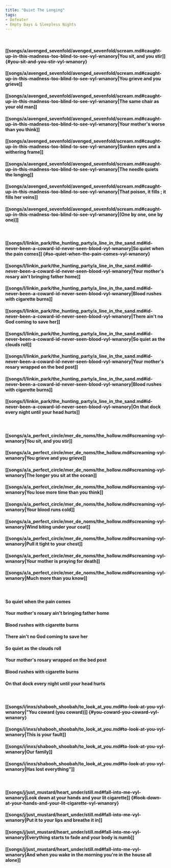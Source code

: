 ```yaml
---
title: "Quiet The Longing"
tags:
- Defeater
- Empty Days & Sleepless Nights
---
```

&nbsp;
#### [[songs/a/avenged_sevenfold/avenged_sevenfold/scream.md#caught-up-in-this-madness-too-blind-to-see-vyl-wnanory|You sit, and you stir]] {#you-sit-and-you-stir-vyl-wnanory}
#### [[songs/a/avenged_sevenfold/avenged_sevenfold/scream.md#caught-up-in-this-madness-too-blind-to-see-vyl-wnanory|You grieve and you grieve]]
#### [[songs/a/avenged_sevenfold/avenged_sevenfold/scream.md#caught-up-in-this-madness-too-blind-to-see-vyl-wnanory|The same chair as your old man]]
#### [[songs/a/avenged_sevenfold/avenged_sevenfold/scream.md#caught-up-in-this-madness-too-blind-to-see-vyl-wnanory|Your mother's worse than you think]]
#### [[songs/a/avenged_sevenfold/avenged_sevenfold/scream.md#caught-up-in-this-madness-too-blind-to-see-vyl-wnanory|Sunken eyes and a withering frame]]
#### [[songs/a/avenged_sevenfold/avenged_sevenfold/scream.md#caught-up-in-this-madness-too-blind-to-see-vyl-wnanory|The needle quiets the longing]]
#### [[songs/a/avenged_sevenfold/avenged_sevenfold/scream.md#caught-up-in-this-madness-too-blind-to-see-vyl-wnanory|That poison, it fills ; it fills her veins]]
#### [[songs/a/avenged_sevenfold/avenged_sevenfold/scream.md#caught-up-in-this-madness-too-blind-to-see-vyl-wnanory|(One by one, one by one)]]
&nbsp;
#### [[songs/l/linkin_park/the_hunting_party/a_line_in_the_sand.md#id-never-been-a-coward-id-never-seen-blood-vyl-wnanory|So quiet when the pain comes]] {#so-quiet-when-the-pain-comes-vyl-wnanory}
#### [[songs/l/linkin_park/the_hunting_party/a_line_in_the_sand.md#id-never-been-a-coward-id-never-seen-blood-vyl-wnanory|Your mother's rosary ain't bringing father home]]
#### [[songs/l/linkin_park/the_hunting_party/a_line_in_the_sand.md#id-never-been-a-coward-id-never-seen-blood-vyl-wnanory|Blood rushes with cigarette burns]]
#### [[songs/l/linkin_park/the_hunting_party/a_line_in_the_sand.md#id-never-been-a-coward-id-never-seen-blood-vyl-wnanory|There ain't no God coming to save her]]
#### [[songs/l/linkin_park/the_hunting_party/a_line_in_the_sand.md#id-never-been-a-coward-id-never-seen-blood-vyl-wnanory|So quiet as the clouds roll]]
#### [[songs/l/linkin_park/the_hunting_party/a_line_in_the_sand.md#id-never-been-a-coward-id-never-seen-blood-vyl-wnanory|Your mother's rosary wrapped on the bed post]]
#### [[songs/l/linkin_park/the_hunting_party/a_line_in_the_sand.md#id-never-been-a-coward-id-never-seen-blood-vyl-wnanory|Blood rushes with cigarette burns]]
#### [[songs/l/linkin_park/the_hunting_party/a_line_in_the_sand.md#id-never-been-a-coward-id-never-seen-blood-vyl-wnanory|On that dock every night until your head hurts]]
&nbsp;
#### [[songs/a/a_perfect_circle/mer_de_noms/the_hollow.md#screaming-vyl-wnanory|You sit, and you stir]]
#### [[songs/a/a_perfect_circle/mer_de_noms/the_hollow.md#screaming-vyl-wnanory|You grieve and you grieve]]
#### [[songs/a/a_perfect_circle/mer_de_noms/the_hollow.md#screaming-vyl-wnanory|The longer you sit at the ocean]]
#### [[songs/a/a_perfect_circle/mer_de_noms/the_hollow.md#screaming-vyl-wnanory|You lose more time than you think]]
#### [[songs/a/a_perfect_circle/mer_de_noms/the_hollow.md#screaming-vyl-wnanory|Your blood runs cold]]
#### [[songs/a/a_perfect_circle/mer_de_noms/the_hollow.md#screaming-vyl-wnanory|Wind biting under your coat]]
#### [[songs/a/a_perfect_circle/mer_de_noms/the_hollow.md#screaming-vyl-wnanory|Pull it tight to your chest]]
#### [[songs/a/a_perfect_circle/mer_de_noms/the_hollow.md#screaming-vyl-wnanory|Your mother is praying for death]]
#### [[songs/a/a_perfect_circle/mer_de_noms/the_hollow.md#screaming-vyl-wnanory|Much more than you know]]
&nbsp;
#### So quiet when the pain comes
#### Your mother's rosary ain't bringing father home
#### Blood rushes with cigarette burns
#### There ain't no God coming to save her
#### So quiet as the clouds roll
#### Your mother's rosary wrapped on the bed post
#### Blood rushes with cigarette burns
#### On that dock every night until your head hurts
&nbsp;
#### [[songs/i/inxs/shabooh_shoobah/to_look_at_you.md#to-look-at-you-vyl-wnanory|"You coward (you coward)]] {#you-coward-you-coward-vyl-wnanory}
#### [[songs/i/inxs/shabooh_shoobah/to_look_at_you.md#to-look-at-you-vyl-wnanory|This is your fault]]
#### [[songs/i/inxs/shabooh_shoobah/to_look_at_you.md#to-look-at-you-vyl-wnanory|Our family]]
#### [[songs/i/inxs/shabooh_shoobah/to_look_at_you.md#to-look-at-you-vyl-wnanory|Has lost everything"]]
&nbsp;
#### [[songs/j/just_mustard/heart_under/still.md#fall-into-me-vyl-wnanory|Look down at your hands and your lit cigarette]] {#look-down-at-your-hands-and-your-lit-cigarette-vyl-wnanory}
#### [[songs/j/just_mustard/heart_under/still.md#fall-into-me-vyl-wnanory|Put it to your lips and breathe it in]]
#### [[songs/j/just_mustard/heart_under/still.md#fall-into-me-vyl-wnanory|Everything starts to fade and your body is numb]]
#### [[songs/j/just_mustard/heart_under/still.md#fall-into-me-vyl-wnanory|And when you wake in the morning you're in the house all alone]]
